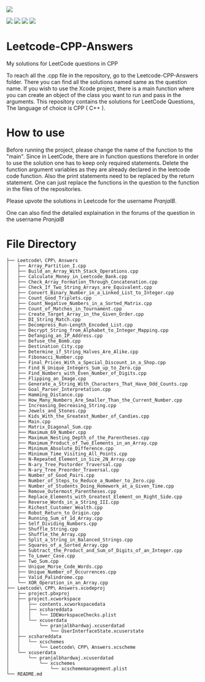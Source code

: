 [![](https://img.shields.io/github/followers/DecimatorMind?label=Follow&style=social)](github.com/DecimatorMind)


![](https://img.shields.io/badge/Language-C++-blue)
![](https://img.shields.io/badge/Website-LeetCode-yellow)
![](https://img.shields.io/badge/IDE-Xcode-black)
![](https://img.shields.io/badge/Author-PranjalB-green)

# Leetcode-CPP-Answers
My solutions for LeetCode questions in CPP

To reach all the .cpp file in the repository, go to the Leetcode-CPP-Answers folder.
There you can find all the solutions named same as the question name.
If you wish to use the Xcode project, there is a main function where you can create an object of the class you want to run and pass in the arguments.
This repository contains the solutions for LeetCode Questions, The language of choice is CPP ( C++ ).

# How to use
Before running the project, please change the name of the function to the "main".
Since in LeetCode, there are in function questions therefore in order to use the solution one has to keep only required statements.
Delete the function argument variables as they are already declared in the leetcode code function.
Also the print statements need to be replaced by the return statement.
One can just replace the functions in the question to the function in the files of the repositories.


Please upvote the solutions in Leetcode for the username *PranjalB*.

One can also find the detailed explaination in the forums of the question in the username *PranjalB*

# File Directory

    ├── Leetcode\ CPP\ Answers
    │   ├── Array_Partition_I.cpp
    │   ├── Build_an_Array_With_Stack_Operations.cpp
    │   ├── Calculate_Money_in_Leetcode_Bank.cpp
    │   ├── Check_Array_Formation_Through_Concatenation.cpp
    │   ├── Check_If_Two_String_Arrays_are_Equivalent.cpp
    │   ├── Convert_Binary_Number_in_a_Linked_List_to_Integer.cpp
    │   ├── Count_Good_Triplets.cpp
    │   ├── Count_Negative_Numbers_in_a_Sorted_Matrix.cpp
    │   ├── Count_of_Matches_in_Tournament.cpp
    │   ├── Create_Target_Array_in_the_Given_Order.cpp
    │   ├── DI_String_Match.cpp
    │   ├── Decompress_Run-Length_Encoded_List.cpp
    │   ├── Decrypt_String_from_Alphabet_to_Integer_Mapping.cpp
    │   ├── Defanging_an_IP_Address.cpp
    │   ├── Defuse_the_Bomb.cpp
    │   ├── Destination_City.cpp
    │   ├── Determine_if_String_Halves_Are_Alike.cpp
    │   ├── Fibonacci_Number.cpp
    │   ├── Final_Prices_With_a_Special_Discount_in_a_Shop.cpp
    │   ├── Find_N_Unique_Integers_Sum_up_to_Zero.cpp
    │   ├── Find_Numbers_with_Even_Number_of_Digits.cpp
    │   ├── Flipping_an_Image.cpp
    │   ├── Generate_a_String_With_Characters_That_Have_Odd_Counts.cpp
    │   ├── Goal_Parser_Interpretation.cpp
    │   ├── Hamming_Distance.cpp
    │   ├── How_Many_Numbers_Are_Smaller_Than_the_Current_Number.cpp
    │   ├── Increasing_Decreasing_String.cpp
    │   ├── Jewels_and_Stones.cpp
    │   ├── Kids_With_the_Greatest_Number_of_Candies.cpp
    │   ├── Main.cpp
    │   ├── Matrix_Diagonal_Sum.cpp
    │   ├── Maximum_69_Number.cpp
    │   ├── Maximum_Nesting_Depth_of_the_Parentheses.cpp
    │   ├── Maximum_Product_of_Two_Elements_in_an_Array.cpp
    │   ├── Minimum_Absolute_Difference.cpp
    │   ├── Minimum_Time_Visiting_All_Points.cpp
    │   ├── N-Repeated_Element_in_Size_2N_Array.cpp
    │   ├── N-ary_Tree_Postorder_Traversal.cpp
    │   ├── N-ary_Tree_Preorder_Traversal.cpp
    │   ├── Number_of_Good_Pairs.cpp
    │   ├── Number_of_Steps_to_Reduce_a_Number_to_Zero.cpp
    │   ├── Number_of_Students_Doing_Homework_at_a_Given_Time.cpp
    │   ├── Remove_Outermost_Parentheses.cpp
    │   ├── Replace_Elements_with_Greatest_Element_on_Right_Side.cpp
    │   ├── Reverse_Words_in_a_String_III.cpp
    │   ├── Richest_Customer_Wealth.cpp
    │   ├── Robot_Return_to_Origin.cpp
    │   ├── Running_Sum_of_1d_Array.cpp
    │   ├── Self_Dividing_Numbers.cpp
    │   ├── Shuffle_String.cpp
    │   ├── Shuffle_the_Array.cpp
    │   ├── Split_a_String_in_Balanced_Strings.cpp
    │   ├── Squares_of_a_Sorted_Array.cpp
    │   ├── Subtract_the_Product_and_Sum_of_Digits_of_an_Integer.cpp
    │   ├── To_Lower_Case.cpp
    │   ├── Two_Sum.cpp
    │   ├── Unique_Morse_Code_Words.cpp
    │   ├── Unique_Number_of_Occurrences.cpp
    │   ├── Valid_Palindrome.cpp
    │   └── XOR_Operation_in_an_Array.cpp
    ├── Leetcode\ CPP\ Answers.xcodeproj
    │   ├── project.pbxproj
    │   ├── project.xcworkspace
    │   │   ├── contents.xcworkspacedata
    │   │   ├── xcshareddata
    │   │   │   └── IDEWorkspaceChecks.plist
    │   │   └── xcuserdata
    │   │       └── pranjalbhardwaj.xcuserdatad
    │   │           └── UserInterfaceState.xcuserstate
    │   ├── xcshareddata
    │   │   └── xcschemes
    │   │       └── Leetcode\ CPP\ Answers.xcscheme
    │   └── xcuserdata
    │       └── pranjalbhardwaj.xcuserdatad
    │           └── xcschemes
    │               └── xcschememanagement.plist
    └── README.md


